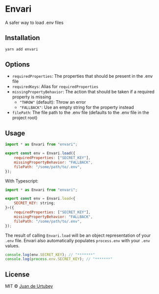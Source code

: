 # Envari

A safer way to load .env files

## Installation

```bash
yarn add envari
```

## Options

-   `requiredProperties`: The properties that should be present in the .env file
-   `requiredKeys`: Alias for `requiredProperties`
-   `missingPropertyBehavior`: The action that should be taken if a required property is missing
    -   `"THROW"` (default): Throw an error
    -   `"FALLBACK"`: Use an empty string for the property instead
-   `filePath`: The file path to the .env file (defaults to the .env file in the project root)

## Usage

```js
import * as Envari from "envari";

export const env = Envari.load({
    requiredProperties: ["SECRET_KEY"],
    missingPropertyBehavior: "FALLBACK",
    filePath: "/some/path/to/.env",
});
```

With Typescript:

```js
import * as Envari from "envari";

export const env = Envari.load<{
    SECRET_KEY: string;
}>({
    requiredProperties: ["SECRET_KEY"],
    missingPropertyBehavior: "FALLBACK",
    filePath: "/some/path/to/.env",
});
```

The result of calling `Envari.load` will be an object representation of your `.env` file.
Envari also automatically populates `process.env` with your `.env` values.

```js
console.log(env.SECRET_KEY); // "*******"
console.log(process.env.SECRET_KEY); // "*******"
```

## License

MIT © [Juan de Urtubey](https://jdeurt.xyz)
